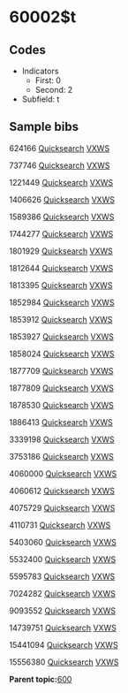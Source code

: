# 60002$t

## Codes

-   Indicators
    -   First: 0
    -   Second: 2
-   Subfield: t

## Sample bibs

624166 [Quicksearch](https://search.library.yale.edu/catalog/624166) [VXWS](http://prodorbis.library.yale.edu:7014/vxws/GetHoldingsService?bibId=624166)

737746 [Quicksearch](https://search.library.yale.edu/catalog/737746) [VXWS](http://prodorbis.library.yale.edu:7014/vxws/GetHoldingsService?bibId=737746)

1221449 [Quicksearch](https://search.library.yale.edu/catalog/1221449) [VXWS](http://prodorbis.library.yale.edu:7014/vxws/GetHoldingsService?bibId=1221449)

1406626 [Quicksearch](https://search.library.yale.edu/catalog/1406626) [VXWS](http://prodorbis.library.yale.edu:7014/vxws/GetHoldingsService?bibId=1406626)

1589386 [Quicksearch](https://search.library.yale.edu/catalog/1589386) [VXWS](http://prodorbis.library.yale.edu:7014/vxws/GetHoldingsService?bibId=1589386)

1744277 [Quicksearch](https://search.library.yale.edu/catalog/1744277) [VXWS](http://prodorbis.library.yale.edu:7014/vxws/GetHoldingsService?bibId=1744277)

1801929 [Quicksearch](https://search.library.yale.edu/catalog/1801929) [VXWS](http://prodorbis.library.yale.edu:7014/vxws/GetHoldingsService?bibId=1801929)

1812644 [Quicksearch](https://search.library.yale.edu/catalog/1812644) [VXWS](http://prodorbis.library.yale.edu:7014/vxws/GetHoldingsService?bibId=1812644)

1813395 [Quicksearch](https://search.library.yale.edu/catalog/1813395) [VXWS](http://prodorbis.library.yale.edu:7014/vxws/GetHoldingsService?bibId=1813395)

1852984 [Quicksearch](https://search.library.yale.edu/catalog/1852984) [VXWS](http://prodorbis.library.yale.edu:7014/vxws/GetHoldingsService?bibId=1852984)

1853912 [Quicksearch](https://search.library.yale.edu/catalog/1853912) [VXWS](http://prodorbis.library.yale.edu:7014/vxws/GetHoldingsService?bibId=1853912)

1853927 [Quicksearch](https://search.library.yale.edu/catalog/1853927) [VXWS](http://prodorbis.library.yale.edu:7014/vxws/GetHoldingsService?bibId=1853927)

1858024 [Quicksearch](https://search.library.yale.edu/catalog/1858024) [VXWS](http://prodorbis.library.yale.edu:7014/vxws/GetHoldingsService?bibId=1858024)

1877709 [Quicksearch](https://search.library.yale.edu/catalog/1877709) [VXWS](http://prodorbis.library.yale.edu:7014/vxws/GetHoldingsService?bibId=1877709)

1877809 [Quicksearch](https://search.library.yale.edu/catalog/1877809) [VXWS](http://prodorbis.library.yale.edu:7014/vxws/GetHoldingsService?bibId=1877809)

1878530 [Quicksearch](https://search.library.yale.edu/catalog/1878530) [VXWS](http://prodorbis.library.yale.edu:7014/vxws/GetHoldingsService?bibId=1878530)

1886413 [Quicksearch](https://search.library.yale.edu/catalog/1886413) [VXWS](http://prodorbis.library.yale.edu:7014/vxws/GetHoldingsService?bibId=1886413)

3339198 [Quicksearch](https://search.library.yale.edu/catalog/3339198) [VXWS](http://prodorbis.library.yale.edu:7014/vxws/GetHoldingsService?bibId=3339198)

3753186 [Quicksearch](https://search.library.yale.edu/catalog/3753186) [VXWS](http://prodorbis.library.yale.edu:7014/vxws/GetHoldingsService?bibId=3753186)

4060000 [Quicksearch](https://search.library.yale.edu/catalog/4060000) [VXWS](http://prodorbis.library.yale.edu:7014/vxws/GetHoldingsService?bibId=4060000)

4060612 [Quicksearch](https://search.library.yale.edu/catalog/4060612) [VXWS](http://prodorbis.library.yale.edu:7014/vxws/GetHoldingsService?bibId=4060612)

4075729 [Quicksearch](https://search.library.yale.edu/catalog/4075729) [VXWS](http://prodorbis.library.yale.edu:7014/vxws/GetHoldingsService?bibId=4075729)

4110731 [Quicksearch](https://search.library.yale.edu/catalog/4110731) [VXWS](http://prodorbis.library.yale.edu:7014/vxws/GetHoldingsService?bibId=4110731)

5403060 [Quicksearch](https://search.library.yale.edu/catalog/5403060) [VXWS](http://prodorbis.library.yale.edu:7014/vxws/GetHoldingsService?bibId=5403060)

5532400 [Quicksearch](https://search.library.yale.edu/catalog/5532400) [VXWS](http://prodorbis.library.yale.edu:7014/vxws/GetHoldingsService?bibId=5532400)

5595783 [Quicksearch](https://search.library.yale.edu/catalog/5595783) [VXWS](http://prodorbis.library.yale.edu:7014/vxws/GetHoldingsService?bibId=5595783)

7024282 [Quicksearch](https://search.library.yale.edu/catalog/7024282) [VXWS](http://prodorbis.library.yale.edu:7014/vxws/GetHoldingsService?bibId=7024282)

9093552 [Quicksearch](https://search.library.yale.edu/catalog/9093552) [VXWS](http://prodorbis.library.yale.edu:7014/vxws/GetHoldingsService?bibId=9093552)

14739751 [Quicksearch](https://search.library.yale.edu/catalog/14739751) [VXWS](http://prodorbis.library.yale.edu:7014/vxws/GetHoldingsService?bibId=14739751)

15441094 [Quicksearch](https://search.library.yale.edu/catalog/15441094) [VXWS](http://prodorbis.library.yale.edu:7014/vxws/GetHoldingsService?bibId=15441094)

15556380 [Quicksearch](https://search.library.yale.edu/catalog/15556380) [VXWS](http://prodorbis.library.yale.edu:7014/vxws/GetHoldingsService?bibId=15556380)

**Parent topic:**[600](../../tags/600/600.md)

